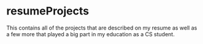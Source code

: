 # resumeProjects
This contains all of the projects that are described on my resume as well as a few more that played a big part in my education as a CS student.

